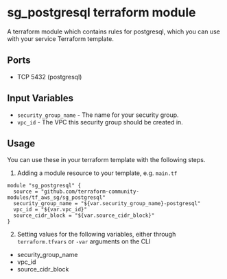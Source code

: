 sg_postgresql terraform module
=======================

A terraform module which contains rules for postgresql, which
you can use with your service Terraform template.

Ports
-----
- TCP 5432 (postgresql)

Input Variables
---------------

- `security_group_name` - The name for your security group.
- `vpc_id` - The VPC this security group should be created in.

Usage
-----

You can use these in your terraform template with the following steps.

1. Adding a module resource to your template, e.g. `main.tf`

```
module "sg_postgresql" {
  source = "github.com/terraform-community-modules/tf_aws_sg/sg_postgresql"
  security_group_name = "${var.security_group_name}-postgresql"
  vpc_id = "${var.vpc_id}"
  source_cidr_block = "${var.source_cidr_block}"
}
```

2. Setting values for the following variables, either through `terraform.tfvars` or `-var` arguments on the CLI

- security_group_name
- vpc_id
- source_cidr_block
